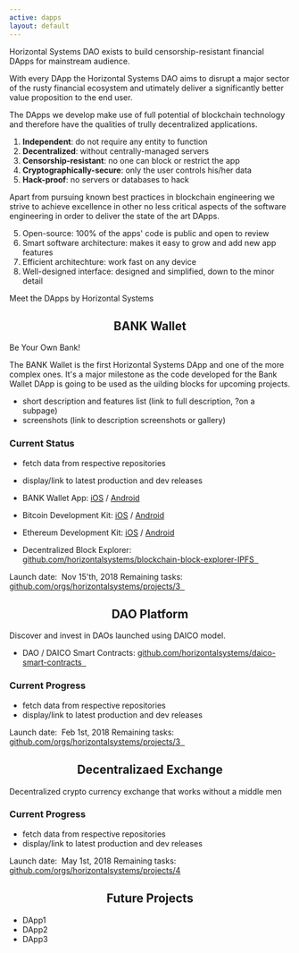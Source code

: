 ```yaml
---
active: dapps
layout: default
---
```


Horizontal Systems DAO exists to build censorship-resistant financial DApps for mainstream audience. 

With every DApp the Horizontal Systems DAO aims to disrupt a major sector of the rusty financial ecosystem and utimately deliver a significantly better value proposition to the end user.

The DApps we develop make use of full potential of blockchain technology and therefore have the qualities of trully decentralized applications.

1. **Independent**: do not require any entity to function
2. **Decentralized**: without centrally-managed servers
3. **Censorship-resistant**: no one can block or restrict the app
4. **Cryptographically-secure**: only the user controls his/her data
5. **Hack-proof**: no servers or databases to hack

Apart from pursuing known best practices in blockchain engineering we strive to achieve excellence in other no less critical aspects of the software engineering in order to deliver the state of the art DApps.

5. Open-source: 100% of the apps' code is public and open to review
6. Smart software architecture: makes it easy to grow and add new app features
7. Efficient architechture: work fast on any device
8. Well-designed interface: designed and simplified, down to the minor detail


Meet the DApps by Horizontal Systems




<center><h2>BANK Wallet</h2></center>

Be Your Own Bank!

The BANK Wallet is the first Horizontal Systems DApp and one of the more complex ones. It's a major milestone as the code developed for the Bank Wallet DApp is going to be used as the uilding blocks for upcoming projects.

- short description and features list (link to full description, ?on a subpage)
- screenshots (link to description screenshots or gallery)

### Current Status

- fetch data from respective repositories
- display/link to latest production and dev releases

- BANK Wallet App: [iOS](https://github.com/horizontalsystems/bank-wallet-ios-app ) / [Android](https://github.com/horizontalsystems/bank-wallet-android-app  )
- Bitcoin Development Kit: [iOS](https://github.com/horizontalsystems/bitcoin-kit-ios  ) / [Android](https://github.com/horizontalsystems/bitcoin-kit-android )
- Ethereum Development Kit: [iOS](https://github.com/horizontalsystems/ethereum-kit-ios  ) / [Android](https://github.com/horizontalsystems/ethereum-kit-android )
- Decentralized Block Explorer: [github.com/horizontalsystems/blockchain-block-explorer-IPFS  ](https://github.com/horizontalsystems/blockchain-block-explorer-IPFS  )

Launch date:  Nov 15'th, 2018
Remaining tasks: [github.com/orgs/horizontalsystems/projects/3  ](https://github.com/orgs/horizontalsystems/projects/2)




<center><h2>DAO Platform</h2></center>

Discover and invest in DAOs launched using DAICO model.

- DAO / DAICO Smart Contracts: [github.com/horizontalsystems/daico-smart-contracts  ](https://github.com/horizontalsystems/daico-smart-contracts  )

### Current Progress

- fetch data from respective repositories
- display/link to latest production and dev releases

Launch date:  Feb 1st, 2018
Remaining tasks: [github.com/orgs/horizontalsystems/projects/3  ](https://github.com/orgs/horizontalsystems/projects/3  )




<center><h2>Decentralizaed Exchange</h2></center> 

Decentralized crypto currency exchange that works without a middle men

### Current Progress

- fetch data from respective repositories
- display/link to latest production and dev releases

Launch date:  May 1st, 2018
Remaining tasks: [github.com/orgs/horizontalsystems/projects/4](https://github.com/orgs/horizontalsystems/projects/4)


<center><h2>Future Projects</h2></center> 

- DApp1
- DApp2
- DApp3




